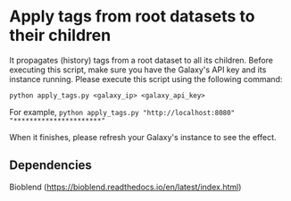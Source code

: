 # Apply tags from root datasets to their children

It propagates (history) tags from a root dataset to all its children. Before executing this script, make sure you have the Galaxy's API key and its instance running. Please execute this script using the following command:

`python apply_tags.py <galaxy_ip> <galaxy_api_key>`

For example, `python apply_tags.py "http://localhost:8080" "**********************"`

When it finishes, please refresh your Galaxy's instance to see the effect.

## Dependencies

Bioblend (https://bioblend.readthedocs.io/en/latest/index.html)


